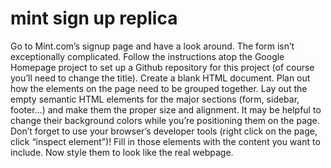# mint sign up replica

Go to Mint.com’s signup page and have a look around. The form isn’t exceptionally complicated.
Follow the instructions atop the Google Homepage project to set up a Github repository for this project (of course you’ll need to change the title).
Create a blank HTML document.
Plan out how the elements on the page need to be grouped together.
Lay out the empty semantic HTML elements for the major sections (form, sidebar, footer…) and make them the proper size and alignment. It may be helpful to change their background colors while you’re positioning them on the page. Don’t forget to use your browser’s developer tools (right click on the page, click “inspect element”)!
Fill in those elements with the content you want to include.
Now style them to look like the real webpage.
